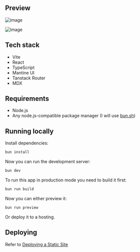 ## Preview

![image](https://github.com/user-attachments/assets/8404ab9b-db7f-4113-9a54-cf498cf5134f)

![image](https://github.com/user-attachments/assets/0c0d495a-1f03-482c-b510-f2dd1b306b03)

## Tech stack

- Vite
- React
- TypeScript
- Mantine UI
- Tanstack Router
- MDX

## Requirements

- Node.js
- Any node.js-compatible package manager (I will use [bun.sh](https://bun.sh/))

## Running locally

Install dependencies:

```bash
bun install
```

Now you can run the development server:

```bash
bun dev
```

To run this app in production mode you need to build it first:

```bash
bun run build
```

Now you can either preview it:

```bash
bun run preview
```

Or deploy it to a hosting.

## Deploying

Refer to [Deploying a Static Site](https://vite.dev/guide/static-deploy.html#deploying-a-static-site)
